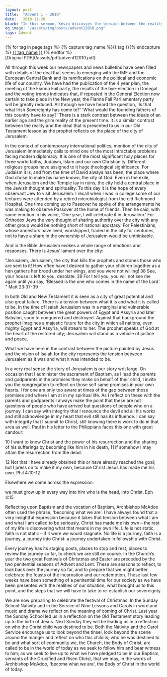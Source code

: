 ```yaml
---
layout: post
title:  "Advent 1 - 2010"
date:   2010-11-28
blurb: "In this sermon, Kevin discusses the tension between the reality and the ideal, using the city of Jerusalem as an example. He draws parallels between the city's story and our own spiritual journey, highlighting the gap between our promises and where we stand in our spiritual life. He encourages us to reflect on our baptismal vows and to continually strive to grow into Christ."
og_image: "/assets/img/posts/advent12010.png"
tags: Advent
---    
```

<div class="tag-pills">
  {% for tag in page.tags %}
    {% capture tag_name %}{{ tag }}{% endcapture %}
    <a href="{{ site.baseurl }}/tag/{{ tag_name }}" class="tag-pill">{{ tag_name }}</a>
  {% endfor %}
</div>
[Original PDF](/assets/pdf/advent12010.pdf)

All through this week our newspapers and news bulletins have been filled with details of the deal that seems to emerging with the IMF and the European Central Bank and its ramifications on the political and economic life of our country. We have had the publication of the 4 year plan, the meeting of the Fianna Fail party, the results of the bye-election in Donegal and the voting trends indicates that, if repeated in the General Election now certain to take place in the New year, the Fianna Fail Parliamentary party will be greatly reduced. All through we have heard the question, 'Is that what Irish Sovereignty has come to?' 'What would the founding fathers of this country have to say?' There is a stark contrast between the ideals of an earlier age and the grim reality of the present time. It is a similar contrast between the reality and the ideal that is presented to us in our Old Testament lesson as the prophet reflects on the place of the city of Jerusalem.

In the context of contemporary international politics, mention of the city of Jerusalem immediately calls to mind one of the most intractable problems facing modern diplomacy. It is one of the most significant holy places for three world faiths, Judaism, Islam and our own Christianity. Different religious groups have assigned to it huge theological significance. For Judaism it is, and from the time of David always has been, the place where God chose to make his name known, the city of God. Even in the exile, when Jerusalem and the Temple lay in ruins, the city held a central place in the Jewish thought and spirituality. To this day it is the hope of every observant Jew to visit Jerusalem. I recall when I was in college some of our lectures were attended by a retired microbiologist from the old Richmond Hospital. One time coming up to Passover he spoke of the arrangements he was making to observe Passover at the home of friends. Then he said, with some emotion in his voice, 'One year, I will celebrate it in Jerusalem.' For Orthodox Jews the very thought of sharing authority over the city with any other group would be nothing short of national apostasy. For Palestinians, whose ancestors have lived, worshipped, traded in the city for centuries, not to have a share in the ownership of Jerusalem would be unthinkable.

And in the Bible Jerusalem evokes a whole range of emotions and responses. There is Jesus’ lament over the city:

"Jerusalem, Jerusalem, the city that kills the prophets and stones those who are sent to it! How often have I desired to gather your children together as a hen gathers her brood under her wings, and you were not willing! 38 See, your house is left to you, desolate. 39 For I tell you, you will not see me again until you say, 'Blessed is the one who comes in the name of the Lord.' " Matt 23:37-39

In both Old and New Testament it is seen as a city of great potential and also great failure. There is a tension between what it is and what it is called to be. In the time of Isaiah Jerusalem was in a marginal and vulnerable position caught between the great powers of Egypt and Assyria and later Babylon, soon to conquered and destroyed. Against that background the prophet imagines a majestic future for the city in which all nations, even mighty Egypt and Assyria, will stream to her. The prophet speaks of God at the heart of the restored city; Jerusalem will stand as a vehicle of justice and peace.

What we have here in the contrast between the picture painted by Jesus and the vision of Isaiah for the city represents the tension between Jerusalem as it was and what it was intended to be.

In a very real sense the story of Jerusalem is our story writ large. On occasion that I administer the sacrament of Baptism, as I lead the parents and godparents in the promises they make on behalf of their child, I invite you the congregation to reflect on those self same promises in your own hearts. I for one am only too aware at times of the gap between those promises and where I am at in my spiritual life. As I reflect on these with the parents and godparents I always make the point that these are not questions of people who have arrived but questions of people who on a journey. I can say with integrity that I renounce the devil and all his works and still acknowledge in my heart that evil still has its influence. I can say with integrity that I submit to Christ, still knowing there is work to do in that area as well. Paul in his letter to the Philippians faces this one with great candour:

10 I want to know Christ and the power of his resurrection and the sharing of his sufferings by becoming like him in his death, 11 if somehow I may attain the resurrection from the dead.

12 Not that I have already obtained this or have already reached the goal; but I press on to make it my own, because Christ Jesus has made me his own. Phil 4:10-12

Elsewhere we come across the expression:

we must grow up in every way into him who is the head, into Christ, Eph 4:15

Reflecting upon Baptism and the vocation of Baptism, Archbishop McAdoo often used the phrase, 'becoming what we are'. I have always found that a very insightful expression because it takes that tension between what I am and what I am called to be seriously. Christ has made me his own – the rest of my life is discovering what that means in my own life. Life is not static, faith is not static – if it were we would stagnate. No life is a journey, faith is a journey, a journey into Christ: a journey undertaken in fellowship with Christ.

Every journey has its staging posts, places to stop and rest, places to review the journey so far, to check we are still on course. In the Church’s year the two great Festivals of Christmas and Easter are preceded by the two penitential seasons of Advent and Lent. These are seasons to reflect, to look back over the journey so far, and to prepare that we might better celebrate the feasts of the incarnation and our redemption. These last few weeks have been something of a penitential time for our society as we have been presented with the realities of our situation, what brought us to this point, and the steps that we will have to take to re-establish our sovereignty.

We are now preparing to celebrate the festival of Christmas. In the Sunday School Nativity and in the Service of Nine Lessons and Carols in word and music and drama we reflect on the meaning of coming of Christ. Last year the Sunday School led us in a reflection on the Old Testament story leading up to the birth of Jesus. Next Sunday they will be leading us in a reflection on who the Christ child was destined to be. Both the Nativity and the Carol Service encourage us to look beyond the tinsel, look beyond the scene around the manger and reflect on who this child is; who he was destined to be and what sort of community we, the Church, the Body of Christ, are called to be in the world of today as we seek to follow him and bear witness to him; as we seek to live up to what we have pledged to be in our Baptism, servants of the Crucified and Risen Christ, that we may, in the words of Archbishop McAdoo, 'become what we are', the Body of Christ in the world of today.
